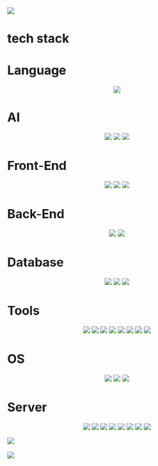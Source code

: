 <img src="https://capsule-render.vercel.app/api?type=Slice&color=auto&height=200&section=header&text=selfhiam&fontSize=90"/>

# tech stack

# Language
<div align="center">
	<img src="https://img.shields.io/badge/python-3776AB?style=flat&logo=python&logoColor=white" />
</div>

# AI
<div align="center">
	<img src="https://img.shields.io/badge/pytorch-EE4C2C?style=flat&logo=pytorch&logoColor=white" />
	<img src="https://img.shields.io/badge/scikitlearn-F7931E?style=flat&logo=scikitlearn&logoColor=white" />
	<img src="https://img.shields.io/badge/opencv-5C3EE8?style=flat&logo=opencv&logoColor=white" />
</div>

# Front-End
<div align="center">
	<img src="https://img.shields.io/badge/JavaScript-F7DF1E?style=flat&logo=JavaScript&logoColor=white" />
	<img src="https://img.shields.io/badge/HTML5-E34F26?style=flat&logo=HTML5&logoColor=white" />
	<img src="https://img.shields.io/badge/CSS3-1572B6?style=flat&logo=CSS3&logoColor=white" />
</div>

# Back-End
<div align="center">
	<img src="https://img.shields.io/badge/nodejs-339933?style=flat&logo=nodedotjs&logoColor=white" />
	<img src="https://img.shields.io/badge/fastapi-009688?style=flat&logo=fastapi&logoColor=white" />
</div>

# Database
<div align="center">
	<img src="https://img.shields.io/badge/mongodb-47A248?style=flat&logo=mongodb&logoColor=white" />
	<img src="https://img.shields.io/badge/mysql-4479A1?style=flat&logo=mysql&logoColor=white" />
	<img src="https://img.shields.io/badge/Oracle_SQL-F80000?style=flat&logo=oracle&logoColor=white" />
</div>

# Tools
<div align="center">
	<img src="https://img.shields.io/badge/git-F05032?style=flat&logo=git&logoColor=white" />
	<img src="https://img.shields.io/badge/github-181717?style=flat&logo=github&logoColor=white" />
	<img src="https://img.shields.io/badge/slack-4A154B?style=flat&logo=slack&logoColor=white" />
	<img src="https://img.shields.io/badge/discord-5865F2?style=flat&logo=discord&logoColor=white" />
	<img src="https://img.shields.io/badge/pycharm-000000?style=flat&logo=pycharm&logoColor=white" />
	<img src="https://img.shields.io/badge/jupyter-F37626?style=flat&logo=jupyter&logoColor=white" />
	<img src="https://img.shields.io/badge/googlecolab-F9AB00?style=flat&logo=googlecolab&logoColor=white" />
	<img src="https://img.shields.io/badge/visualstudiocode-007ACC?style=flat&logo=visualstudiocode&logoColor=white" />
</div>

# OS
<div align="center">
	<img src="https://img.shields.io/badge/Windows-0078D4?style=flat&logo=windows&logoColor=white" />
	<img src="https://img.shields.io/badge/Linux-FCC624?style=flat&logo=linux&logoColor=white" />
	<img src="https://img.shields.io/badge/Mac-000000?style=flat&logo=macos&logoColor=white" />
</div>

# Server
<div align="center">
	<img src="https://img.shields.io/badge/vmware-607078?style=flat&logo=vmware&logoColor=white" />
	<img src="https://img.shields.io/badge/UTM-607078?style=flat&logo=UTM&logoColor=white" />
	<img src="https://img.shields.io/badge/Windows_Server-0078D4?style=flat&logo=windows&logoColor=white" />
	<img src="https://img.shields.io/badge/Linux_Server-FCC624?style=flat&logo=linux&logoColor=white" />
	<img src="https://img.shields.io/badge/AIX-FCC624?style=flat&logo=AIX&logoColor=white" />
	<img src="https://img.shields.io/badge/Solaris-FCC624?style=flat&logo=Solaris&logoColor=white" />
	<img src="https://img.shields.io/badge/CentOS-262577?style=flat&logo=centos&logoColor=white" />
	<img src="https://img.shields.io/badge/redhat-EE0000?style=flat&logo=redhat&logoColor=white" />
</div>

<img src="https://github-readme-stats.vercel.app/api/top-langs/?username=selfhiam&layout=compact"><br><br>
<img src="https://github-readme-stats.vercel.app/api?username=selfhiam&show_icons=true">
